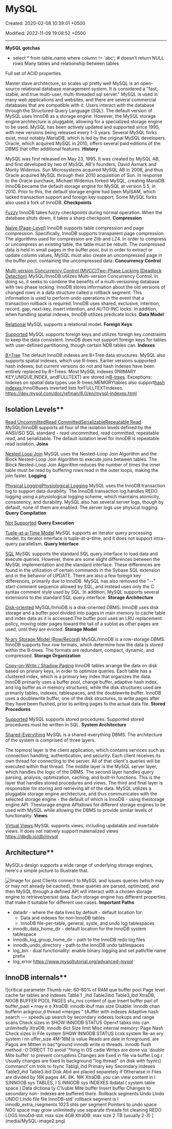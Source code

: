 # MySQL

Created: 2020-02-08 10:39:01 +0500

Modified: 2022-11-09 19:08:52 +0500

---

**MySQL gotchas**
-   select * from table_name where column != 'abc'; # doesn't return NULL rows
Many tables and relationship between tables

Full set of ACID properties

Master slave architecture, so scales up pretty well
MySQL is an open-source relational database management system. It is considered a "fast, stable, and true multi-user, multi-threaded sql server." MySQL is used in many web applications and websites, and there are several commercial databases that are compatible with it. Users interact with the database through the Structured Query Language (SQL). The default version of MySQL uses InnoDB as a storage engine. However, the MySQL storage engine architecture is pluggable, allowing for a specialized storage engine to be used. MySQL has been actively updated and supported since 1995, with new versions being released every 1-3 years. Several MySQL forks exist, most notably MariaDB, which is led by the original MySQL developers. Oracle, which acquired MySQL in 2010, offers several paid editions of the DBMS that offer additional features.
**History**

MySQL was first released on May 23, 1995. It was created by MySQL AB, and first developed by two of MySQL AB's founders, David Axmark and Monty Widenius. Sun Microsystems acquired MySQL AB in 2008, and thus Oracle acquired MySQL through their 2010 acquisition of Sun. In response to the Oracle purchase, Michael Widenius forked MySQL, creating MariaDB.
InnoDB became the default storage engine for MySQL at version 5.5, in 2010. Prior to this, the default storage engine had been MyISAM, which lacked transaction support and foreign key support. Some MySQL forks also used a fork of InnoDB.
**Checkpoints**

[Fuzzy](https://dbdb.io/browse?checkpoints=fuzzy)
InnoDB takes fuzzy checkpoints during normal operation. When the database shuts down, it takes a sharp checkpoint.
**Compression**

[Naïve (Page-Level)](https://dbdb.io/browse?compression=naive-page-level)
InnoDB supports table compression and page compression. Specifically, InnoDB supports transparent page compression. The algorithms used for compression are Zlib and LZ4. In order to compress or uncompress an existing table, the table must be rebuilt. The compressed data is held in small pages in the buffer pool, but in order to extract or update column values, MySQL must also create an uncompressed page in the buffer pool, containing the uncompressed data.
**Concurrency Control**

[Multi-version Concurrency Control (MVCC)](https://dbdb.io/browse?concurrency-control=multi-version-concurrency-control-mvcc)[Two-Phase Locking (Deadlock Detection)](https://dbdb.io/browse?concurrency-control=two-phase-locking-deadlock-detection)
MySQL/InnoDB utilizes Multi-version Concurrency Control. In doing so, it seeks to combine the benefits of a multi-versioning database with two phase locking. InnoDB stores information about the old versions of changed rows in a data structure called a rollback segment. This information is used to perform undo operations in the event that a transaction rollback is required. InnoDB uses shared, exclusive, intention, record, gap, next-key, insert intention, and AUTO-INC locks. In addition, when handling spatial indexes, InnoDB utilizes predicate locks.
**Data Model**

[Relational](https://dbdb.io/browse?data-model=relational)
MySQL supports a relational model.
**Foreign Keys**

[Supported](https://dbdb.io/browse?foreign-keys=supported)
MySQL supports foreign keys and utilizes foreign key constraints to keep the data consistent. InnoDB does not support foreign keys for tables with user-defined partitioning, though certain NDB tables can.
**Indexes**

[B+Tree](https://dbdb.io/browse?indexes=btree)
The default InnoDB indexes are B+Tree data structures. MySQL also supports spatial indexes, which use R-trees. Earlier versions supported hash indexes, but current versions do not and hash indexes have been entirely replaced by B+Trees.
Most MySQL indexes (PRIMARY KEY,UNIQUE,INDEX, andFULLTEXT) are stored in[B-trees](https://dev.mysql.com/doc/refman/8.0/en/glossary.html#glos_b_tree). Exceptions: Indexes on spatial data types use R-trees;MEMORYtables also support[hash indexes](https://dev.mysql.com/doc/refman/8.0/en/glossary.html#glos_hash_index);InnoDBuses inverted lists forFULLTEXTindexes.
<https://dev.mysql.com/doc/refman/8.0/en/mysql-indexes.html>

## Isolation Levels**

[Read Uncommitted](https://dbdb.io/browse?isolation-levels=read-uncommitted)[Read Committed](https://dbdb.io/browse?isolation-levels=read-committed)[Serializable](https://dbdb.io/browse?isolation-levels=serializable)[Repeatable Read](https://dbdb.io/browse?isolation-levels=repeatable-read)
MySQL/InnoDB supports all four of the isolation levels defined by the ANSI/ISO SQL standard - read uncommitted, read committed, repeatable read, and serializable. The default isolation level for InnoDB is repeatable read isolation.
**Joins**

[Nested Loop Join](https://dbdb.io/browse?joins=nested-loop-join)
MySQL uses the Nested-Loop Join Algorithm and the Block Nested-Loop Join Algorithm to execute joins between tables. The Block Nested-Loop Join Algorithm reduces the number of times the inner table must be read by buffering rows read in the outer loops, making the join faster.
**Logging**

[Physical Logging](https://dbdb.io/browse?logging=physical-logging)[Physiological Logging](https://dbdb.io/browse?logging=physiological-logging)
MySQL uses the InnoDB transaction log to support data durability. The InnoDB transaction log handles REDO logging using a physiological logging scheme, which maintains atomicity, consistency, and durability. MySQL also has several server logs, though by default, none of them are enabled. The server logs use physical logging.
**Query Compilation**

[Not Supported](https://dbdb.io/browse?query-compilation=not-supported)
**Query Execution**

[Tuple-at-a-Time Model](https://dbdb.io/browse?query-execution=tuple-at-a-time-model)
MySQL supports an iterator query processing model. Its iterator interface is tuple-at-a-time, and it does not support intra-query parallelism.
**Query Interface**

[SQL](https://dbdb.io/browse?query-interface=sql)
MySQL supports the standard SQL query interface to load data and execute queries. However, there are some slight differences between the MySQL implementation and the standard interface. These differences are found in the utilization of certain commands in the Sybase SQL extension and in the behavior of UPDATE. There are also a few foreign key differences, primarily due to InnoDB. MySQL has also removed the "--" start-comment sequence allowed by SQL, and instead uses only the C syntax comment style used by SQL. In addition, MySQL supports several extensions to the standard SQL query interface.
**Storage Architecture**

[Disk-oriented](https://dbdb.io/browse?storage-architecture=disk-oriented)
MySQL/InnoDB is a disk-oriented DBMS. InnoDB uses disk storage and a buffer pool divided into pages in main memory to cache table and index data as it is accessed.The buffer pool uses an LRU replacement policy, moving older pages toward the tail of a sublist as other pages are used, until they are evicted.
**Storage Model**

[N-ary Storage Model (Row/Record)](https://dbdb.io/browse?storage-model=n-ary-storage-model-rowrecord)
MySQL/InnoDB is a row-storage DBMS. InnoDB supports four row formats, which determine how the data is stored within the B-trees. The formats are redundant, compact, dynamic, and compressed.
**Storage Organization**

[Copy-on-Write / Shadow Paging](https://dbdb.io/browse?storage-organization=copy-on-write-shadow-paging)
InnoDB tables arrange the data on disk based on primary keys, in order to optimize queries. Each table has a clustered index, which is a primary key index that organizes the data. InnoDB primarily uses a buffer pool, change buffer, adaptive hash index, and log buffer as in memory structures, while the disk structures used are primarily tables, indexes, tablespaces, and the doublewrite buffer. InnoDB uses a doublewrite buffer, one of the disk structures, to write pages after they have been flushed, prior to writing pages to the actual data file.
**Stored Procedures**

[Supported](https://dbdb.io/browse?stored-procedures=supported)
MySQL supports stored procedures. Supported stored procedures must be written in SQL.
**System Architecture**

[Shared-Everything](https://dbdb.io/browse?system-architecture=shared-everything)
MySQL is a shared-everything DBMS. The architecture of the system is comprised of three layers.

The topmost layer is the client application, which contains services such as connection handling, authentication, and security. Each client receives its own thread for connecting to the server. All of that client's queries will be executed within that thread.
The middle layer is the MySQL server layer, which handles the logic of the DBMS. The second layer handles query parsing, analysis, optimization, caching, and built-in functions. This is the layer that handles stored procedures and views.
The third and final layer is responsible for storing and retrieving all of the data. MySQL utilizes a pluggable storage engine architecture, and thus communicates with the selected storage engine - the default of which is InnoDB - using thestorage engine API. Thestorage engine APIallows for different storage engines to be used with MySQL while allowing the DBMS to provide similar levels of functionality.
**Views**

[Virtual Views](https://dbdb.io/browse?views=virtual-views)
MySQL supports views, including updatable and insertable views. It does not natively support materialized views
<https://dbdb.io/db/mysql>

## Architecture**

MySQLs design supports a wide range of underlying storage engines, here's a simple picture to illustrate that.

![Image for post](media/MySQL-image1.png)
Clients connect to MySQL and issues queries (which may or may not already be cached), these queries are parsed, optimized, and then MySQL through a defined API will interact with a chosen storage engine to retrieve/persist data. Each storage engine has different properties that make it suitable for different use cases.
**Important Paths**
-   datadir - where the data lives by default - default location for:
    -   Data and indexes for non-InnoDB tables
    -   InnoDB file-per-table, general, syste, and undo log tablespaces
-   innodb_data_home_dir - default location for the InnoDB system tablespace
-   innodb_log_group_home_dir - path to the InnoDB redo log files
-   innodb_undo_directory - path to the InnoDB undo tablespaces
-   log_bin - dual functionality: enable binary logging and set path/file name prefix
-   log_error
<https://www.mysqltutorial.org/advanced-mysql>

## InnoDB internals**

![critical parameter Thumb rule: 60-80% of RAM que buffer pool Page level cache far tables and indexes Table 1 _ihd Table2ibd Table3„ibd XtraDB, NOOB BUFFER POOL PAGES sfu_nvs content of que Insert buffer parl of buffer_paol • rnay e o XtraDB: innodb ibuf max size Disable: innodb chan bufferin ackgrour,d thread •merges " tAJffer with indexes Adaptive hash search --- speeds up search by secondary indexes lookups and range scans Check sizes in SHOW INNODB STATUS Oper«f tabks into can unlimitedly XtraDB: innodb dict Size limit Misc internal memory: Page Nash Check sizes in File system SHOW INNODB STATUS Lcxk system Re-an ery system i nn uffer_size 4M-16M is value Reads are dale in fcreground. are Pagos are Mitten in bac*ground innodb write io threads. innodb flush method -O DIRECT TO avoid '*hing in OS cadie Writes are done via 'double Mite buffet' to prevent corruptims Changes are Exed in file via buffer Log r Usually changes are fixed In background "log thread" on disk with fsync() commancf cm trols to fsync Tablgl_ihd Primary key Secondary indexes Table2„ihd Table3.ibd Disk Abd are placed separetely if Otherwise in Files are divided by 16K pages 4K. 8K. 16K XtraDB: you can view content in I S]NNOOB sys TABLES, I S.INNODB sys INDEXES lbdatal ( system table space ) Data dictiona ty C%uble Mite buffer Insert buffer Changes to secondary non- indexes are buffered there. Rollback segments Undo Llndo UNDO Llndo file file InnoDB-std' rollback segment is I innodb_extra_rsegments 1023 shts per segment Pointers to undo space NOO space may grow unlimitedly use separate threads fot cleaning REDO LOGS InnoDd-std: max size 4GB XtraDB: max size 2 TB (usually 2-3) ](media/MySQL-image2.png)